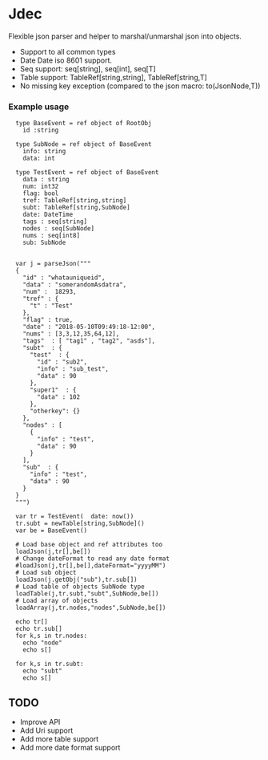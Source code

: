 # Jdec

Flexible json parser and helper to marshal/unmarshal json into objects.

* Support to all common types
* Date Date iso 8601 support.
* Seq support: seq[string], seq[int], seq[T]
* Table support: TableRef[string,string], TableRef[string,T]
* No missing key exception (compared to the json macro: to(JsonNode,T))


### Example usage

```
  type BaseEvent = ref object of RootObj
    id :string

  type SubNode = ref object of BaseEvent
    info: string
    data: int

  type TestEvent = ref object of BaseEvent
    data : string
    num: int32
    flag: bool
    tref: TableRef[string,string]
    subt: TableRef[string,SubNode]
    date: DateTime
    tags : seq[string]
    nodes : seq[SubNode]
    nums : seq[int8]
    sub: SubNode


  var j = parseJson("""
  {
    "id" : "whatauniqueid",
    "data" : "somerandomAsdatra",
    "num" :  18293,
    "tref" : {
      "t" : "Test"
    },
    "flag" : true,
    "date" : "2018-05-10T09:49:18-12:00",
    "nums" : [3,3,12,35,64,12],
    "tags"  : [ "tag1" , "tag2", "asds"],
    "subt"  : {
      "test"  : {
        "id" : "sub2",
        "info" : "sub_test",
        "data" : 90
      },
      "super1"  : {
        "data" : 102
      },
      "otherkey": {}
    },
    "nodes" : [
      {
        "info" : "test",
        "data" : 90
      }
    ],
    "sub"  : {
      "info" : "test",
      "data" : 90
    }
  }
  """)

  var tr = TestEvent(  date: now())
  tr.subt = newTable[string,SubNode]()
  var be = BaseEvent()

  # Load base object and ref attributes too
  loadJson(j,tr[],be[])
  # Change dateFormat to read any date format
  #loadJson(j,tr[],be[],dateFormat="yyyyMM")
  # Load sub object
  loadJson(j.getObj("sub"),tr.sub[])
  # Load table of objects SubNode type
  loadTable(j,tr.subt,"subt",SubNode,be[])
  # Load array of objects
  loadArray(j,tr.nodes,"nodes",SubNode,be[])

  echo tr[]
  echo tr.sub[]
  for k,s in tr.nodes:
    echo "node"
    echo s[]

  for k,s in tr.subt:
    echo "subt"
    echo s[]

```

## TODO
* Improve API
* Add Uri support
* Add more table support
* Add more date format support
